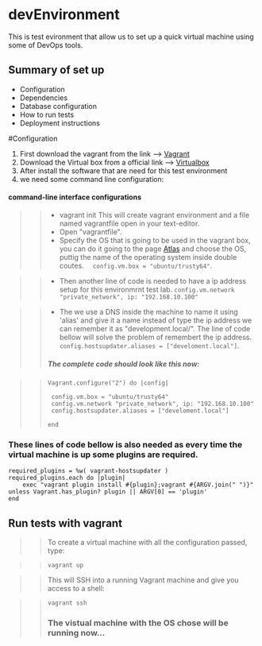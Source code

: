 # devEnvironment
This is test evironment that allow us to set up a quick virtual machine using some of DevOps tools.


## Summary of set up
* Configuration
* Dependencies
* Database configuration
* How to run tests
* Deployment instructions


#Configuration 
1. First download the vagrant from the link --> [Vagrant](http://https://www.vagrantup.com/)
2. Download the Virtual box from a official link --> [Virtualbox](https://www.virtualbox.org/)
3. After install the software that are need for this test environment
4. we need some command line configuration:

#### command-line interface configurations
>> * vagrant init
>> This will create vagrant environment and a file named vagrantfile open in your text-editor.
>> * Open "vagrantfile".
>> * Specify the OS that is going to be used in the vagrant box,
>> you can do it going to the page [Atlas](http://https://atlas.hashicorp.com/boxes/search?vagrantcloud=1)  and choose the OS, puttig the name of the operating system inside double coutes.
>> ```  config.vm.box = "ubuntu/trusty64"```.

>> * Then another line of code is needed to have a ip address setup for this environmrnt test lab.
>>  ```config.vm.network "private_network", ip: "192.168.10.100"```

>> * The we use a DNS inside the machine to name it using 'alias' and give it a name instead of type the ip address we can remember it as "development.local/".
>> The line of code bellow will solve the problem of remembert the ip address.
>>  ``` config.hostsupdater.aliases = ["develoment.local"]```.
>> 
>>##### The complete code should look like this now:

>>``` 
>> Vagrant.configure("2") do |config|
>> 
>>  config.vm.box = "ubuntu/trusty64"
>>  config.vm.network "private_network", ip: "192.168.10.100"
>>  config.hostsupdater.aliases = ["develoment.local"]
>>
>>end 
>>```

### These lines of code bellow is also needed as every time the virtual machine is up some plugins are required.

``` 
required_plugins = %w( vagrant-hostsupdater )
required_plugins.each do |plugin|
    exec "vagrant plugin install #{plugin};vagrant #{ARGV.join(" ")}" unless Vagrant.has_plugin? plugin || ARGV[0] == 'plugin'
end
```


## Run tests with vagrant
>> To create a virtual machine with all the configuration passed, type:

>>``` vagrant up ```


>> This will SSH into a running Vagrant machine and give you access to a shell:

>> ``` vagrant ssh ```
>> ### The vistual machine with the OS chose will be running now...






